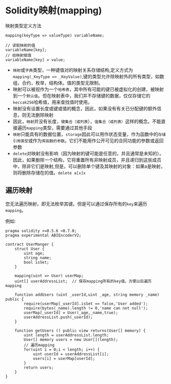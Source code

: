# Solidity映射(mapping)

映射类型定义方法

```
mapping(keyType => valueType) variableName;

// 读取映射的值
variableName[key];
// 给映射赋值
variableName[key] = value;
```

- `映射`或`字典`类型，一种键值对的映射关系存储结构,定义方式为`mapping(_KeyType => _KeyValue)`,键的类型允许除映射外的所有类型，如数组，合约，枚举，结构体。值的类型无限制。
- 映射可以被视作为一个`哈希表`，其中所有可能的键已被虚拟化的创建，被映射到一个`默认值`。但在映射表中，我们并不存储键的数据，仅仅存储它的`keccak256`哈希值，用来查找值时使用。
- 映射没有设置长度或键或值的概念，因此，如果没有有关已分配键的额外信息，则无法删除映射
- 因此，`映射`并没有长度，`键集合（或列表`），`值集合（或列表）`这样的概念。不能直接遍历`mapping`类型，需要通过其他手段
- `映射`只能具有的数据位置，`storage`因此可以用作状态变量，作为函数中的`存储引用类型`或作为`库函数的参数`。它们不能用作公开可见的合同功能的参数或返回参数
- `delete`对映射没有影响（因为映射的键可能是任意的，并且通常是未知的）。因此，如果删除一个结构，它将重置所有非映射成员，并且递归到这些成员中，除非它们是映射,但是，可以删除单个键及其映射的对象：如果a是映射，则将删除存储在的值。`delete a[x]x`

## 遍历映射

您无法遍历映射，即无法枚举其键。但是可以通过保存所有的`key`来遍历`mapping`。

例如:

```
pragma solidity >=0.5.6 <0.7.0;
pragma experimental ABIEncoderV2;

contract UserManger {
    struct User {
        uint age;
        string name;
        bool isSet;
    }
    
    mapping(uint => User) userMap;
    uint[] userAddressList;  // 保存mapping所有的key值，方便以后遍历mapping
    
    function addUsers (uint _userId,uint _age, string memory _name) public {
        require(userMap[_userId].isSet == false,'User added');
        require(bytes(_name).length != 0,'name can not null');
        userMap[_userId] = User(_age,_name,true);
        userAddressList.push(_userId);
    }
    
    function getUsers () public view returns(User[] memory) {
        uint length = userAddressList.length;
        User[] memory users = new User[](length);
        // 遍历mapping
        for(uint i = 0;i < length; i++) {
            uint userId = userAddressList[i];
            users[i] = userMap[userId];
        }
        return users;
    }
}
```